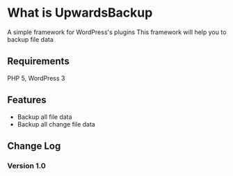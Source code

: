 # What is UpwardsBackup

A simple framework for WordPress's plugins
This framework will help you to backup file data

## Requirements

 PHP 5, WordPress 3

## Features

* Backup all file data
* Backup all change file data

## Change Log

### Version 1.0
